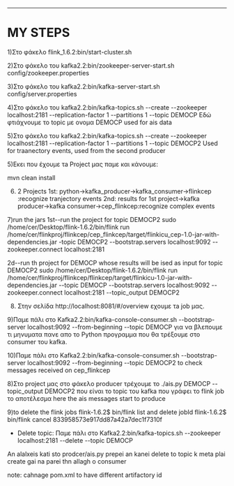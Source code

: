--------------------------------------------------------------------------------------------------------------------------

# MY STEPS
1)Στο φάκελο flink_1.6.2:bin/start-cluster.sh

2)Στο φάκελο του kafka2.2:bin/zookeeper-server-start.sh config/zookeeper.properties

3)Στο φάκελο του kafka2.2:bin/kafka-server-start.sh config/server.properties

4)Στο φάκελο του kafka2.2:bin/kafka-topics.sh --create --zookeeper localhost:2181 --replication-factor 1 --partitions 1 --topic DEMOCP
Εδώ φτιάχνουμε το topic με ονομα DEMOCP used for ais data

5)Στο φάκελο του kafka2.2:bin/kafka-topics.sh --create --zookeeper localhost:2181 --replication-factor 1 --partitions 1 --topic DEMOCP2
Used for traanectory events, used from the second producer

5)Εκει που έχουμε τa Project μας παμε και κάνουμε:

mvn clean install

6) 2 Projects
1st: python->kafka_producer->kafka_consumer->flinkcep :recognize tranjectory events
2nd: results for 1st project->kafka producer->kafka consumer->cep_flinkcep:recognize complex events


7)run the jars
1st--run the project for topic DEMOCP2
sudo /home/cer/Desktop/flink-1.6.2/bin/flink run /home/cer/flinkproj/flinkcep/cep_flinkcep/target/flinkicu_cep-1.0-jar-with-dependencies.jar -topic DEMOCP2 --bootstrap.servers localhost:9092 --zookeeper.connect localhost:2181

2d--run th project for DEMOCP whose results will be ised as input for topic DEMOCP2
sudo /home/cer/Desktop/flink-1.6.2/bin/flink run /home/cer/flinkproj/flinkcep/flinkcep/target/flinkicu-1.0-jar-with-dependencies.jar --topic DEMOCP --bootstrap.servers localhost:9092 --zookeeper.connect localhost:2181 --topic_output DEMOCP2

 
 8) Στην σελίδα http://localhost:8081/#/overview εχουμε τa job μας.
 
 9)Παμε πάλι στο Kafka2.2:bin/kafka-console-consumer.sh --bootstrap-server localhost:9092 --from-beginning --topic DEMOCP για να βλεπουμε τι μηνυματα πανε απο το Python προγραμμα που θα τρέξουμε στο consumer του kafka.
 
10)Παμε πάλι στο Kafka2.2:bin/kafka-console-consumer.sh --bootstrap-server localhost:9092 --from-beginning --topic DEMOCP2 to check messages received on cep_flinkcep
 

 8)Στο project μας στο φάκελο producer τρέχουμε το ./ais.py DEMOCP --topic_output DEMOCP2
που είναι το topic του kafka που γράφει το flink job το αποτέλεσμα
here the ais messages start to produce

9)to delete the flink jobs
flink-1.6.2$ bin/flink list
and delete jobId
flink-1.6.2$ bin/flink cancel 833958573e917dd87a42a7dec1f7310f 
 
* Delete topic:
Παμε πάλι στο Kafka2.2:bin/kafka-topics.sh --zookeeper localhost:2181 --delete --topic DEMOCP
 
An alalxeis kati sto prodcer/ais.py prepei an kanei delete to topic k meta plai create gai na parei thn allagh o consumer


note:
cahnage pom.xml to have different artifactory id
